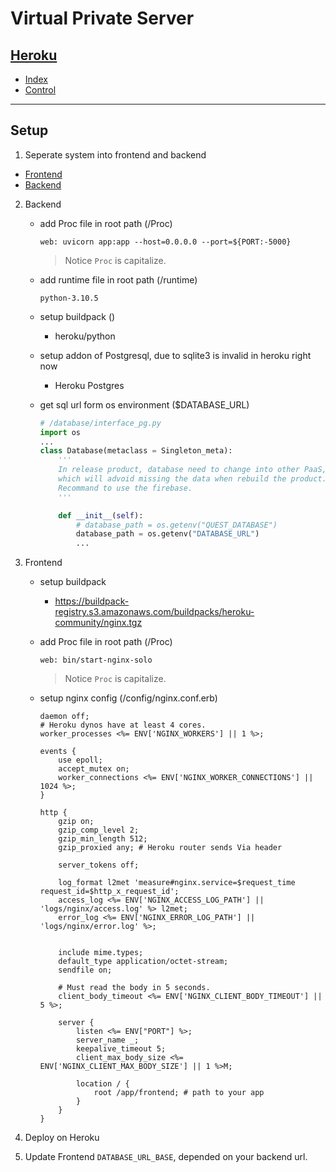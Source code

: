 # Virtual Private Server

## [Heroku](https://www.heroku.com/home)

 - [Index](https://ideasky-fullstack-frontend.herokuapp.com/)
 - [Control](https://ideasky-fullstack-frontend.herokuapp.com/control.html)

---
## Setup
1. Seperate system into frontend and backend
 - [Frontend](https://github.com/AmberCrafter/web_fullstack_learn/tree/heroku_frontend)
 - [Backend](https://github.com/AmberCrafter/web_fullstack_learn/tree/heroku_backend)

2. Backend
    - add Proc file in root path (/Proc)
        ```Proc
        web: uvicorn app:app --host=0.0.0.0 --port=${PORT:-5000}
        ```
        > Notice `Proc` is capitalize.

    - add runtime file in root path (/runtime)
        ```runtime
        python-3.10.5
        ```

    - setup buildpack ()
        - heroku/python

    - setup addon of Postgresql, due to sqlite3 is invalid in heroku right now
        - Heroku Postgres 

    - get sql url form os environment ($DATABASE_URL)
        ```python
        # /database/interface_pg.py
        import os
        ...
        class Database(metaclass = Singleton_meta):
            '''
            In release product, database need to change into other PaaS,
            which will advoid missing the data when rebuild the product.
            Recommand to use the firebase.
            '''

            def __init__(self):
                # database_path = os.getenv("QUEST_DATABASE")
                database_path = os.getenv("DATABASE_URL")
                ...
        ```

3. Frontend
    - setup buildpack
        - https://buildpack-registry.s3.amazonaws.com/buildpacks/heroku-community/nginx.tgz
    
    - add Proc file in root path (/Proc)
        ```Proc
        web: bin/start-nginx-solo 
        ```
        > Notice `Proc` is capitalize.

    - setup nginx config (/config/nginx.conf.erb)
        ```erb
        daemon off;
        # Heroku dynos have at least 4 cores.
        worker_processes <%= ENV['NGINX_WORKERS'] || 1 %>;

        events {
            use epoll;
            accept_mutex on;
            worker_connections <%= ENV['NGINX_WORKER_CONNECTIONS'] || 1024 %>;
        }

        http {
            gzip on;
            gzip_comp_level 2;
            gzip_min_length 512;
            gzip_proxied any; # Heroku router sends Via header

            server_tokens off;

            log_format l2met 'measure#nginx.service=$request_time request_id=$http_x_request_id';
            access_log <%= ENV['NGINX_ACCESS_LOG_PATH'] || 'logs/nginx/access.log' %> l2met;
            error_log <%= ENV['NGINX_ERROR_LOG_PATH'] || 'logs/nginx/error.log' %>;


            include mime.types;
            default_type application/octet-stream;
            sendfile on;

            # Must read the body in 5 seconds.
            client_body_timeout <%= ENV['NGINX_CLIENT_BODY_TIMEOUT'] || 5 %>;

            server {
                listen <%= ENV["PORT"] %>;
                server_name _;
                keepalive_timeout 5;
                client_max_body_size <%= ENV['NGINX_CLIENT_MAX_BODY_SIZE'] || 1 %>M;

                location / {
                    root /app/frontend; # path to your app
                }
            }
        }
        ```

4. Deploy on Heroku

5. Update Frontend `DATABASE_URL_BASE`, depended on your backend url.